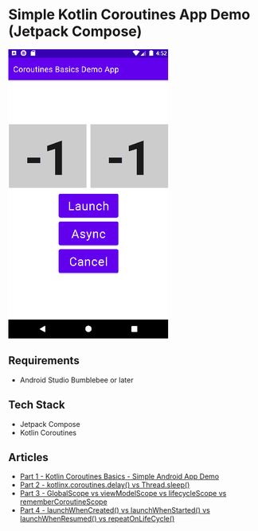 # Simple Kotlin Coroutines App Demo (Jetpack Compose)

![](screenshots/Kotlin_Coroutines_Basics_Simple_Android_App_Demo_01.gif)

## Requirements
- Android Studio Bumblebee or later

## Tech Stack
- Jetpack Compose
- Kotlin Coroutines

## Articles
* [Part 1 - Kotlin Coroutines Basics - Simple Android App Demo](https://vtsen.hashnode.dev/kotlin-coroutines-basics-simple-android-app-demo)    
* [Part 2 - kotlinx.coroutines.delay() vs Thread.sleep()](https://vtsen.hashnode.dev/kotlinxcoroutinesdelay-vs-threadsleep)   
* [Part 3 - GlobalScope vs viewModelScope vs lifecycleScope vs rememberCoroutineScope](https://vtsen.hashnode.dev/globalscope-vs-viewmodelscope-vs-lifecyclescope-vs-remembercoroutinescope)    
* [Part 4 - launchWhenCreated() vs launchWhenStarted() vs launchWhenResumed() vs repeatOnLifeCycle()](https://vtsen.hashnode.dev/launchwhencreated-vs-launchwhenstarted-vs-launchwhenresumed-vs-repeatonlifecycle)
